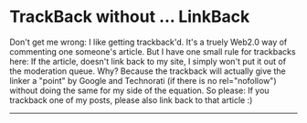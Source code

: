 # TrackBack without ... LinkBack

Don't get me wrong: I like getting trackback'd. It's a truely Web2.0 way of commenting one someone's article. But I have one small rule for trackbacks here: If the article, doesn't link back to my site, I simply won't put it out of the moderation queue. Why? Because the trackback will actually give the linker a "point" by Google and Technorati (if there is no rel="nofollow") without doing the same for my side of the equation. So please: If you trackback one of my posts, please also link back to that article :)

-------------------------------

